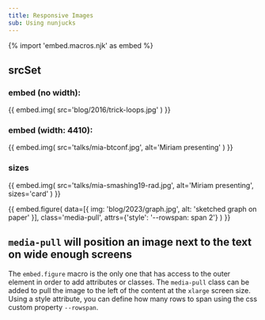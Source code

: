 ```yaml
---
title: Responsive Images
sub: Using nunjucks
---
```


{% import 'embed.macros.njk' as embed %}

## srcSet

### embed (no width):
{{ embed.img(
  src='blog/2016/trick-loops.jpg'
) }}

### embed (width: 4410):
{{ embed.img(
  src='talks/mia-btconf.jpg',
  alt='Miriam presenting'
) }}

### sizes
{{ embed.img(
  src='talks/mia-smashing19-rad.jpg',
  alt='Miriam presenting',
  sizes='card'
) }}

{{ embed.figure(
  data=[{
    img: 'blog/2023/graph.jpg',
    alt: 'sketched graph on paper'
  }],
  class='media-pull',
  attrs={'style': '--rowspan: span 2'}
) }}

## `media-pull` will position an image next to the text on wide enough screens

The `embed.figure` macro is the only one that has access to the outer element in
order to add attributes or classes. The `media-pull` class can be added to pull
the image to the left of the content at the `xlarge` screen size. Using a style
attribute, you can define how many rows to span using the css custom property
`--rowspan`.

